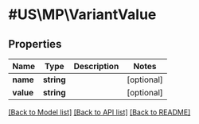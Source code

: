 # #US\MP\VariantValue

## Properties

Name | Type | Description | Notes
------------ | ------------- | ------------- | -------------
**name** | **string** |  | [optional]
**value** | **string** |  | [optional]


[[Back to Model list]](../) [[Back to API list]](../../Api/US/MP) [[Back to README]](../../README.md)
